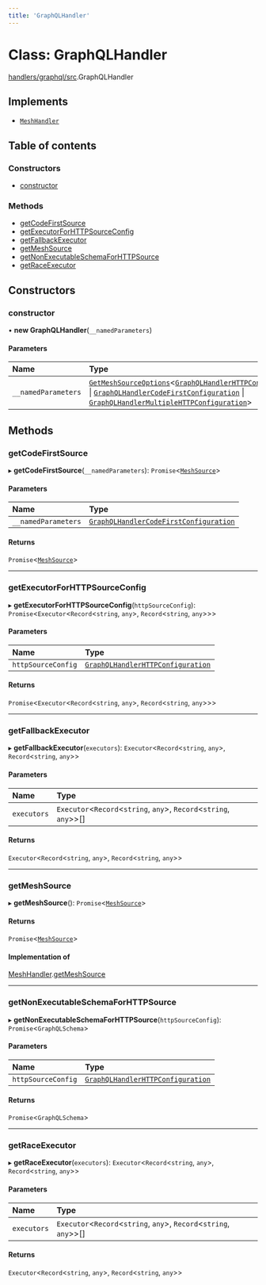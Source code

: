 ```yaml
---
title: 'GraphQLHandler'
---
```


# Class: GraphQLHandler

[handlers/graphql/src](../modules/handlers_graphql_src).GraphQLHandler

## Implements

- [`MeshHandler`](/docs/api/interfaces/types_src.MeshHandler)

## Table of contents

### Constructors

- [constructor](handlers_graphql_src.GraphQLHandler#constructor)

### Methods

- [getCodeFirstSource](handlers_graphql_src.GraphQLHandler#getcodefirstsource)
- [getExecutorForHTTPSourceConfig](handlers_graphql_src.GraphQLHandler#getexecutorforhttpsourceconfig)
- [getFallbackExecutor](handlers_graphql_src.GraphQLHandler#getfallbackexecutor)
- [getMeshSource](handlers_graphql_src.GraphQLHandler#getmeshsource)
- [getNonExecutableSchemaForHTTPSource](handlers_graphql_src.GraphQLHandler#getnonexecutableschemaforhttpsource)
- [getRaceExecutor](handlers_graphql_src.GraphQLHandler#getraceexecutor)

## Constructors

### constructor

• **new GraphQLHandler**(`__namedParameters`)

#### Parameters

| Name | Type |
| :------ | :------ |
| `__namedParameters` | [`GetMeshSourceOptions`](../modules/types_src#getmeshsourceoptions)\<[`GraphQLHandlerHTTPConfiguration`](/docs/api/interfaces/types_src.YamlConfig.GraphQLHandlerHTTPConfiguration) \| [`GraphQLHandlerCodeFirstConfiguration`](/docs/api/interfaces/types_src.YamlConfig.GraphQLHandlerCodeFirstConfiguration) \| [`GraphQLHandlerMultipleHTTPConfiguration`](/docs/api/interfaces/types_src.YamlConfig.GraphQLHandlerMultipleHTTPConfiguration)> |

## Methods

### getCodeFirstSource

▸ **getCodeFirstSource**(`__namedParameters`): `Promise`\<[`MeshSource`](../modules/types_src#meshsource)>

#### Parameters

| Name | Type |
| :------ | :------ |
| `__namedParameters` | [`GraphQLHandlerCodeFirstConfiguration`](/docs/api/interfaces/types_src.YamlConfig.GraphQLHandlerCodeFirstConfiguration) |

#### Returns

`Promise`\<[`MeshSource`](../modules/types_src#meshsource)>

___

### getExecutorForHTTPSourceConfig

▸ **getExecutorForHTTPSourceConfig**(`httpSourceConfig`): `Promise`\<`Executor`\<`Record`\<`string`, `any`>, `Record`\<`string`, `any`>>>

#### Parameters

| Name | Type |
| :------ | :------ |
| `httpSourceConfig` | [`GraphQLHandlerHTTPConfiguration`](/docs/api/interfaces/types_src.YamlConfig.GraphQLHandlerHTTPConfiguration) |

#### Returns

`Promise`\<`Executor`\<`Record`\<`string`, `any`>, `Record`\<`string`, `any`>>>

___

### getFallbackExecutor

▸ **getFallbackExecutor**(`executors`): `Executor`\<`Record`\<`string`, `any`>, `Record`\<`string`, `any`>>

#### Parameters

| Name | Type |
| :------ | :------ |
| `executors` | `Executor`\<`Record`\<`string`, `any`>, `Record`\<`string`, `any`>>[] |

#### Returns

`Executor`\<`Record`\<`string`, `any`>, `Record`\<`string`, `any`>>

___

### getMeshSource

▸ **getMeshSource**(): `Promise`\<[`MeshSource`](../modules/types_src#meshsource)>

#### Returns

`Promise`\<[`MeshSource`](../modules/types_src#meshsource)>

#### Implementation of

[MeshHandler](/docs/api/interfaces/types_src.MeshHandler).[getMeshSource](/docs/api/interfaces/types_src.MeshHandler#getmeshsource)

___

### getNonExecutableSchemaForHTTPSource

▸ **getNonExecutableSchemaForHTTPSource**(`httpSourceConfig`): `Promise`\<`GraphQLSchema`>

#### Parameters

| Name | Type |
| :------ | :------ |
| `httpSourceConfig` | [`GraphQLHandlerHTTPConfiguration`](/docs/api/interfaces/types_src.YamlConfig.GraphQLHandlerHTTPConfiguration) |

#### Returns

`Promise`\<`GraphQLSchema`>

___

### getRaceExecutor

▸ **getRaceExecutor**(`executors`): `Executor`\<`Record`\<`string`, `any`>, `Record`\<`string`, `any`>>

#### Parameters

| Name | Type |
| :------ | :------ |
| `executors` | `Executor`\<`Record`\<`string`, `any`>, `Record`\<`string`, `any`>>[] |

#### Returns

`Executor`\<`Record`\<`string`, `any`>, `Record`\<`string`, `any`>>
